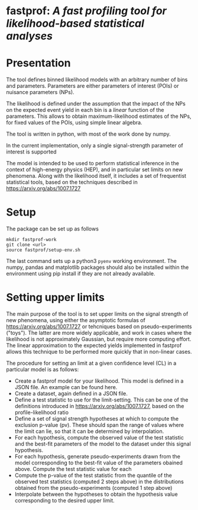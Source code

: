 # fastprof: *A fast profiling tool for likelihood-based statistical analyses*

Presentation
============

The tool defines binned likelihood models with an arbitrary number of bins and parameters. Parameters are either parameters of interest (POIs) or nuisance parameters (NPs).

The likelihood is defined under the assumption that the impact of the NPs on the expected event yield in each bin is a *linear* function of the parameters. This allows to obtain maximum-likelihood estimates of the NPs, for fixed values of the POIs, using simple linear algebra.

The tool is written in python, with most of the work done by numpy.

In the current implementation, only a single signal-strength parameter of interest is supported

The model is intended to be used to perform statistical inference in the context of high-energy physics (HEP), and in particular set limits on new phenomena. Along with the likelihood itself, it includes a set of frequentist statistical tools, based on the techniques described in <https://arxiv.org/abs/1007.1727>

Setup
=====

The package can be set up as follows
```
mkdir fastprof-work
git clone <url>
source fastprof/setup-env.sh
````
The last command sets up a python3 `pyenv` working environment. The numpy, pandas and matplotlib packages should also be installed within the environment using pip install if they are not already available.

Setting upper limits
====================

The main purpose of the tool is to set upper limits on the signal strength of new phenomena, using either the asymptotic formulas of <https://arxiv.org/abs/1007.1727> or tehcniques based on pseudo-experiments ("toys"). The latter are more widely applicable, and work in cases where the likelihood is not approximately Gaussian, but require more computing effort. The linear approximation to the expected yields implemented in fastprof allows this technique to be performed more quickly that in non-linear cases.

The procedure for setting an limit at a given confidence level (CL) in a particular model is as follows:

   - Create a fastprof model for your likelihood. This model is defined in a JSON file. An example can be found here.
   - Create a dataset, again defined in a JSON file.
   - Define a test statistic to use for the limit-setting. This can be one of the definitions introduced in <https://arxiv.org/abs/1007.1727>, based on the profile-likelihood ratio
   - Define a set of signal strength hypotheses at which to compute the exclusion p-value (pv). These should span the range of values where the limit can lie, so that it can be determined by interpolation.
   - For each hypothesis, compute the observed value of the test statistic and the best-fit parameters of the model to the dataset under this signal hypothesis.
   - For each hypothesis, generate pseudo-experiments drawn from the model corresponding to the best-fit value of the parameters obained above. Compute the test statistic value for each 
   - Compute the p-value of the test statistic from the quantile of the observed test statistics (computed 2 steps above) in the distributions obtained from the pseudo-experiments (computed 1 step above)
   - Interpolate between the hypotheses to obtain the hypothesis value corresponding to the desired upper limit.
